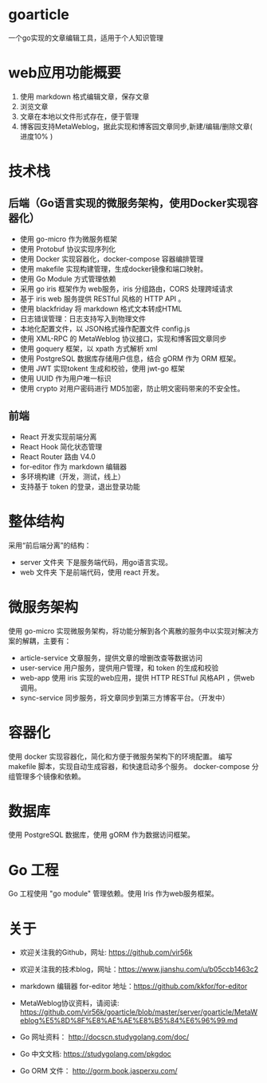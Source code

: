 # goarticle
一个go实现的文章编辑工具，适用于个人知识管理

# web应用功能概要
1. 使用 markdown 格式编辑文章，保存文章
2. 浏览文章
3. 文章在本地以文件形式存在，便于管理
4. 博客园支持MetaWeblog，据此实现和博客园文章同步,新建/编辑/删除文章( 进度10% )

# 技术栈
## 后端（Go语言实现的微服务架构，使用Docker实现容器化）
- 使用 go-micro 作为微服务框架
- 使用 Protobuf 协议实现序列化
- 使用 Docker 实现容器化，docker-compose 容器编排管理
- 使用 makefile 实现构建管理，生成docker镜像和端口映射。
- 使用 Go Module 方式管理依赖
- 采用 go iris 框架作为 web服务，iris 分组路由，CORS 处理跨域请求
- 基于 iris web 服务提供 RESTful 风格的 HTTP API 。
- 使用 blackfriday 将 markdown 格式文本转成HTML
- 日志错误管理：日志支持写入到物理文件
- 本地化配置文件，以 JSON格式操作配置文件 config.js
- 使用 XML-RPC 的 MetaWeblog 协议接口，实现和博客园文章同步
- 使用 goquery 框架，以 xpath 方式解析 xml
- 使用 PostgreSQL 数据库存储用户信息，结合 gORM 作为 ORM 框架。
- 使用 JWT 实现tokent 生成和校验，使用 jwt-go 框架
- 使用 UUID 作为用户唯一标识
- 使用 crypto 对用户密码进行 MD5加密，防止明文密码带来的不安全性。

## 前端
- React 开发实现前端分离
- React Hook 简化状态管理
- React Router 路由 V4.0
- for-editor 作为 markdown 编辑器
- 多环境构建（开发，测试，线上）
- 支持基于 token 的登录，退出登录功能

# 整体结构
采用“前后端分离”的结构：
- server 文件夹 下是服务端代码，用go语言实现。
- web 文件夹 下是前端代码，使用 react 开发。

# 微服务架构
使用 go-micro 实现微服务架构，将功能分解到各个离散的服务中以实现对解决方案的解耦，主要有：
- article-service 文章服务，提供文章的增删改查等数据访问
- user-service    用户服务，提供用户管理，和 token 的生成和校验
- web-app         使用 iris 实现的web应用，提供 HTTP RESTful 风格API ，供web调用。
- sync-service    同步服务，将文章同步到第三方博客平台。（开发中）

# 容器化
使用 docker 实现容器化，简化和方便于微服务架构下的环境配置。
编写 makefile 脚本，实现自动生成容器，和快速启动多个服务。
docker-compose 分组管理多个镜像和依赖。

# 数据库
使用 PostgreSQL 数据库，使用 gORM 作为数据访问框架。

# Go 工程
Go 工程使用 "go module" 管理依赖。使用 Iris 作为web服务框架。

# 关于
- 欢迎关注我的Github，网址: https://github.com/vir56k
- 欢迎关注我的技术blog，网址：https://www.jianshu.com/u/b05ccb1463c2
- markdown 编辑器 for-editor 地址：https://github.com/kkfor/for-editor
- MetaWeblog协议资料，请阅读:
https://github.com/vir56k/goarticle/blob/master/server/goarticle/MetaWeblog%E5%8D%8F%E8%AE%AE%E8%B5%84%E6%96%99.md

- Go 网址资料： http://docscn.studygolang.com/doc/
- Go 中文文档:  https://studygolang.com/pkgdoc
- Go ORM 文件： http://gorm.book.jasperxu.com/
